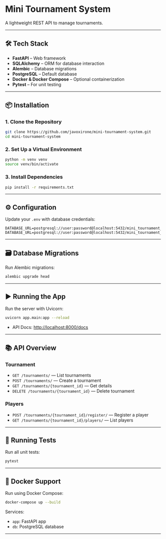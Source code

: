﻿# Mini Tournament System

A lightweight REST API to manage tournaments.

---

## 🛠 Tech Stack

- **FastAPI** – Web framework
- **SQLAlchemy** – ORM for database interaction
- **Alembic** – Database migrations
- **PostgreSQL** – Default database
- **Docker & Docker Compose** – Optional containerization
- **Pytest** – For unit testing

---

## 📦 Installation

### 1. Clone the Repository

```bash
git clone https://github.com/javoxirone/mini-tournament-system.git
cd mini-tournament-system
```

### 2. Set Up a Virtual Environment

```bash
python -m venv venv
source venv/bin/activate
```

### 3. Install Dependencies

```bash
pip install -r requirements.txt
```

---

## ⚙️ Configuration

Update your `.env` with database credentials:

```env
DATABASE_URL=postgresql://user:password@localhost:5432/mini_tournament_system
DATABASE_URL=postgresql://user:password@localhost:5432/mini_tournament_system_test
```

---

## 🗃 Database Migrations

Run Alembic migrations:

```bash
alembic upgrade head
```

---

## ▶️ Running the App

Run the server with Uvicorn:

```bash
uvicorn app.main:app --reload
```

- API Docs: [http://localhost:8000/docs](http://localhost:8000/docs)

---

## 📚 API Overview

### Tournament

- `GET /tournaments/` — List tournaments  
- `POST /tournaments/` — Create a tournament  
- `GET /tournaments/{tournament_id}` — Get details  
- `DELETE /tournaments/{tournament_id}` — Delete tournament  

### Players

- `POST /tournaments/{tournament_id}/register/` — Register a player  
- `GET /tournaments/{tournament_id}/players/` — List players
---

## 🧪 Running Tests

Run all unit tests:

```bash
pytest
```

---

## 🐳 Docker Support

Run using Docker Compose:

```bash
docker-compose up --build
```

Services:

- `app`: FastAPI app  
- `db`: PostgreSQL database  

---
